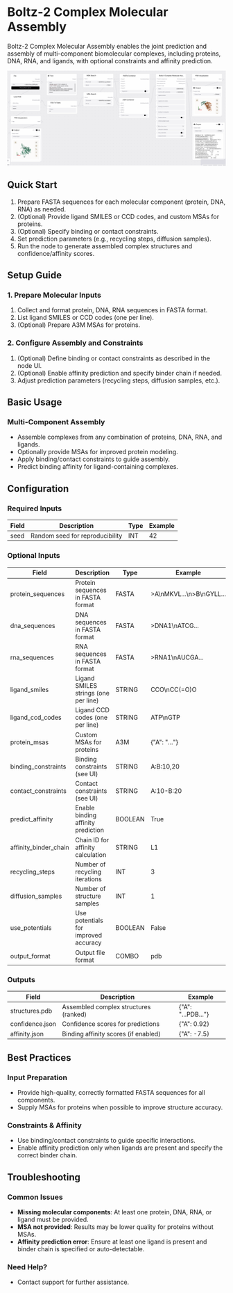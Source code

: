 # Boltz-2 Complex Molecular Assembly

Boltz-2 Complex Molecular Assembly enables the joint prediction and assembly of multi-component biomolecular complexes, including proteins, DNA, RNA, and ligands, with optional constraints and affinity prediction.

<img src="/images/nodes/biotech/protein-structure-prediction/boltz-2-complex-molecular-assembly.png" alt="Boltz-2 Complex Molecular Assembly" class="rounded-lg">

## Quick Start

1. Prepare FASTA sequences for each molecular component (protein, DNA, RNA) as needed.
2. (Optional) Provide ligand SMILES or CCD codes, and custom MSAs for proteins.
3. (Optional) Specify binding or contact constraints.
4. Set prediction parameters (e.g., recycling steps, diffusion samples).
5. Run the node to generate assembled complex structures and confidence/affinity scores.

## Setup Guide

### 1. Prepare Molecular Inputs
1. Collect and format protein, DNA, RNA sequences in FASTA format.
2. List ligand SMILES or CCD codes (one per line).
3. (Optional) Prepare A3M MSAs for proteins.

### 2. Configure Assembly and Constraints
1. (Optional) Define binding or contact constraints as described in the node UI.
2. (Optional) Enable affinity prediction and specify binder chain if needed.
3. Adjust prediction parameters (recycling steps, diffusion samples, etc.).

## Basic Usage

### Multi-Component Assembly
* Assemble complexes from any combination of proteins, DNA, RNA, and ligands.
* Optionally provide MSAs for improved protein modeling.
* Apply binding/contact constraints to guide assembly.
* Predict binding affinity for ligand-containing complexes.

## Configuration

### Required Inputs
| Field | Description | Type | Example |
|-------|-------------|------|---------|
| seed | Random seed for reproducibility | INT | 42 |

### Optional Inputs
| Field | Description | Type | Example |
|-------|-------------|------|---------|
| protein_sequences | Protein sequences in FASTA format | FASTA | >A\nMKVL...\n>B\nGYLL... |
| dna_sequences | DNA sequences in FASTA format | FASTA | >DNA1\nATCG... |
| rna_sequences | RNA sequences in FASTA format | FASTA | >RNA1\nAUCGA... |
| ligand_smiles | Ligand SMILES strings (one per line) | STRING | CCO\nCC(=O)O |
| ligand_ccd_codes | Ligand CCD codes (one per line) | STRING | ATP\nGTP |
| protein_msas | Custom MSAs for proteins | A3M | {"A": "..."} |
| binding_constraints | Binding constraints (see UI) | STRING | A:B:10,20 |
| contact_constraints | Contact constraints (see UI) | STRING | A:10-B:20 |
| predict_affinity | Enable binding affinity prediction | BOOLEAN | True |
| affinity_binder_chain | Chain ID for affinity calculation | STRING | L1 |
| recycling_steps | Number of recycling iterations | INT | 3 |
| diffusion_samples | Number of structure samples | INT | 1 |
| use_potentials | Use potentials for improved accuracy | BOOLEAN | False |
| output_format | Output file format | COMBO | pdb |

### Outputs
| Field | Description | Example |
|-------|-------------|---------|
| structures.pdb | Assembled complex structures (ranked) | {"A": "...PDB..."} |
| confidence.json | Confidence scores for predictions | {"A": 0.92} |
| affinity.json | Binding affinity scores (if enabled) | {"A": -7.5} |

## Best Practices

### Input Preparation
* Provide high-quality, correctly formatted FASTA sequences for all components.
* Supply MSAs for proteins when possible to improve structure accuracy.

### Constraints & Affinity
* Use binding/contact constraints to guide specific interactions.
* Enable affinity prediction only when ligands are present and specify the correct binder chain.

## Troubleshooting

### Common Issues
* **Missing molecular components**: At least one protein, DNA, RNA, or ligand must be provided.
* **MSA not provided**: Results may be lower quality for proteins without MSAs.
* **Affinity prediction error**: Ensure at least one ligand is present and binder chain is specified or auto-detectable.

### Need Help?
* Contact support for further assistance.
